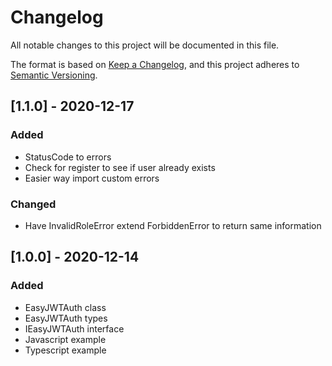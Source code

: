 # Changelog
All notable changes to this project will be documented in this file.

The format is based on [Keep a Changelog](https://keepachangelog.com/en/1.0.0/),
and this project adheres to [Semantic Versioning](https://semver.org/spec/v2.0.0.html).

## [1.1.0] - 2020-12-17
### Added
* StatusCode to errors
* Check for register to see if user already exists
* Easier way import custom errors

### Changed
* Have InvalidRoleError extend ForbiddenError to return same information

## [1.0.0] - 2020-12-14
### Added
* EasyJWTAuth class
* EasyJWTAuth types
* IEasyJWTAuth interface
* Javascript example
* Typescript example
